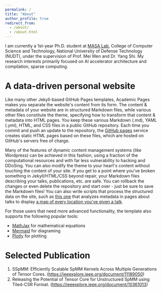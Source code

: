 ```yaml
---
permalink: /
title: "About"
author_profile: true
redirect_from: 
  - /about/
  - /about.html
---
```


I am currently a 1st-year Ph.D. student at [MASA Lab](https://github.com/masa-laboratory), College of Computer Science and Technology, National University of Defense Technology (NUDT), under the supervision of Prof. Mei Wen and Dr. Yang Shi. My research interests primarily focused on AI accelerator architecture and compilation, sparse computing. 


A data-driven personal website
======
Like many other Jekyll-based GitHub Pages templates, Academic Pages makes you separate the website's content from its form. The content & metadata of your website are in structured Markdown files, while various other files constitute the theme, specifying how to transform that content & metadata into HTML pages. You keep these various Markdown (.md), YAML (.yml), HTML, and CSS files in a public GitHub repository. Each time you commit and push an update to the repository, the [GitHub pages](https://pages.github.com/) service creates static HTML pages based on these files, which are hosted on GitHub's servers free of charge.

Many of the features of dynamic content management systems (like Wordpress) can be achieved in this fashion, using a fraction of the computational resources and with far less vulnerability to hacking and DDoSing. You can also modify the theme to your heart's content without touching the content of your site. If you get to a point where you've broken something in Jekyll/HTML/CSS beyond repair, your Markdown files describing your talks, publications, etc. are safe. You can rollback the changes or even delete the repository and start over - just be sure to save the Markdown files! You can also write scripts that process the structured data on the site, such as [this one](https://github.com/academicpages/academicpages.github.io/blob/master/talkmap.ipynb) that analyzes metadata in pages about talks to display [a map of every location you've given a talk](https://academicpages.github.io/talkmap.html).

For those users that need more advanced functionality, the template also supports the following popular tools:
- [MathJax](https://www.mathjax.org/) for mathematical equations
- [Mermaid](https://mermaid.js.org/) for diagraming
- [Plotly](https://plotly.com/javascript/) for plotting

Selected Publication
======
1. SSpMM: Efficiently Scalable SpMM Kernels Across Multiple Generations of Tensor Cores. (https://ieeexplore.ieee.org/document/11189050)
2. Releasing the Potential of Tensor Core for Unstructured SpMM using Tiled-CSR Format. (https://ieeexplore.ieee.org/document/10361013)


